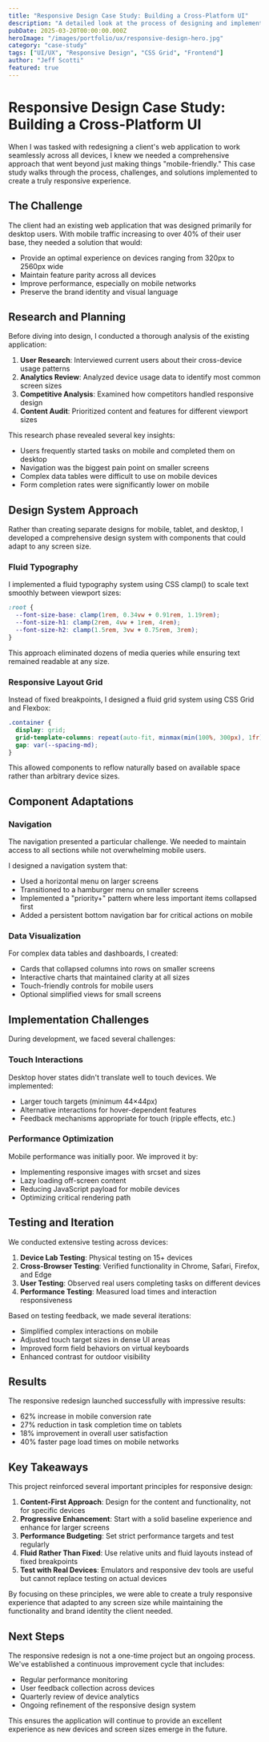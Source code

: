 ```yaml
---
title: "Responsive Design Case Study: Building a Cross-Platform UI"
description: "A detailed look at the process of designing and implementing a responsive UI that works seamlessly across desktop, tablet, and mobile devices."
pubDate: 2025-03-20T00:00:00.000Z
heroImage: "/images/portfolio/ux/responsive-design-hero.jpg"
category: "case-study"
tags: ["UI/UX", "Responsive Design", "CSS Grid", "Frontend"]
author: "Jeff Scotti"
featured: true
---
```


# Responsive Design Case Study: Building a Cross-Platform UI

When I was tasked with redesigning a client's web application to work seamlessly across all devices, I knew we needed a comprehensive approach that went beyond just making things "mobile-friendly." This case study walks through the process, challenges, and solutions implemented to create a truly responsive experience.

## The Challenge

The client had an existing web application that was designed primarily for desktop users. With mobile traffic increasing to over 40% of their user base, they needed a solution that would:

- Provide an optimal experience on devices ranging from 320px to 2560px wide
- Maintain feature parity across all devices
- Improve performance, especially on mobile networks
- Preserve the brand identity and visual language

## Research and Planning

Before diving into design, I conducted a thorough analysis of the existing application:

1. **User Research**: Interviewed current users about their cross-device usage patterns
2. **Analytics Review**: Analyzed device usage data to identify most common screen sizes
3. **Competitive Analysis**: Examined how competitors handled responsive design
4. **Content Audit**: Prioritized content and features for different viewport sizes

This research phase revealed several key insights:

- Users frequently started tasks on mobile and completed them on desktop
- Navigation was the biggest pain point on smaller screens
- Complex data tables were difficult to use on mobile devices
- Form completion rates were significantly lower on mobile

## Design System Approach

Rather than creating separate designs for mobile, tablet, and desktop, I developed a comprehensive design system with components that could adapt to any screen size.

### Fluid Typography

I implemented a fluid typography system using CSS clamp() to scale text smoothly between viewport sizes:

```css
:root {
  --font-size-base: clamp(1rem, 0.34vw + 0.91rem, 1.19rem);
  --font-size-h1: clamp(2rem, 4vw + 1rem, 4rem);
  --font-size-h2: clamp(1.5rem, 3vw + 0.75rem, 3rem);
}
```

This approach eliminated dozens of media queries while ensuring text remained readable at any size.

### Responsive Layout Grid

Instead of fixed breakpoints, I designed a fluid grid system using CSS Grid and Flexbox:

```css
.container {
  display: grid;
  grid-template-columns: repeat(auto-fit, minmax(min(100%, 300px), 1fr));
  gap: var(--spacing-md);
}
```

This allowed components to reflow naturally based on available space rather than arbitrary device sizes.

## Component Adaptations

### Navigation

The navigation presented a particular challenge. We needed to maintain access to all sections while not overwhelming mobile users.

I designed a navigation system that:

- Used a horizontal menu on larger screens
- Transitioned to a hamburger menu on smaller screens
- Implemented a "priority+" pattern where less important items collapsed first
- Added a persistent bottom navigation bar for critical actions on mobile

### Data Visualization

For complex data tables and dashboards, I created:

- Cards that collapsed columns into rows on smaller screens
- Interactive charts that maintained clarity at all sizes
- Touch-friendly controls for mobile users
- Optional simplified views for small screens

## Implementation Challenges

During development, we faced several challenges:

### Touch Interactions

Desktop hover states didn't translate well to touch devices. We implemented:

- Larger touch targets (minimum 44×44px)
- Alternative interactions for hover-dependent features
- Feedback mechanisms appropriate for touch (ripple effects, etc.)

### Performance Optimization

Mobile performance was initially poor. We improved it by:

- Implementing responsive images with srcset and sizes
- Lazy loading off-screen content
- Reducing JavaScript payload for mobile devices
- Optimizing critical rendering path

## Testing and Iteration

We conducted extensive testing across devices:

1. **Device Lab Testing**: Physical testing on 15+ devices
2. **Cross-Browser Testing**: Verified functionality in Chrome, Safari, Firefox, and Edge
3. **User Testing**: Observed real users completing tasks on different devices
4. **Performance Testing**: Measured load times and interaction responsiveness

Based on testing feedback, we made several iterations:

- Simplified complex interactions on mobile
- Adjusted touch target sizes in dense UI areas
- Improved form field behaviors on virtual keyboards
- Enhanced contrast for outdoor visibility

## Results

The responsive redesign launched successfully with impressive results:

- 62% increase in mobile conversion rate
- 27% reduction in task completion time on tablets
- 18% improvement in overall user satisfaction
- 40% faster page load times on mobile networks

## Key Takeaways

This project reinforced several important principles for responsive design:

1. **Content-First Approach**: Design for the content and functionality, not for specific devices
2. **Progressive Enhancement**: Start with a solid baseline experience and enhance for larger screens
3. **Performance Budgeting**: Set strict performance targets and test regularly
4. **Fluid Rather Than Fixed**: Use relative units and fluid layouts instead of fixed breakpoints
5. **Test with Real Devices**: Emulators and responsive dev tools are useful but cannot replace testing on actual devices

By focusing on these principles, we were able to create a truly responsive experience that adapted to any screen size while maintaining the functionality and brand identity the client needed.

## Next Steps

The responsive redesign is not a one-time project but an ongoing process. We've established a continuous improvement cycle that includes:

- Regular performance monitoring
- User feedback collection across devices
- Quarterly review of device analytics
- Ongoing refinement of the responsive design system

This ensures the application will continue to provide an excellent experience as new devices and screen sizes emerge in the future.

